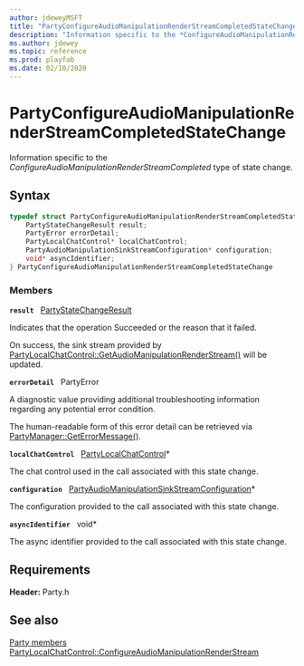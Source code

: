 ```yaml
---
author: jdeweyMSFT
title: "PartyConfigureAudioManipulationRenderStreamCompletedStateChange"
description: "Information specific to the *ConfigureAudioManipulationRenderStreamCompleted* type of state change."
ms.author: jdewey
ms.topic: reference
ms.prod: playfab
ms.date: 02/10/2020
---
```


# PartyConfigureAudioManipulationRenderStreamCompletedStateChange  

Information specific to the *ConfigureAudioManipulationRenderStreamCompleted* type of state change.  

## Syntax  
  
```cpp
typedef struct PartyConfigureAudioManipulationRenderStreamCompletedStateChange {  
    PartyStateChangeResult result;  
    PartyError errorDetail;  
    PartyLocalChatControl* localChatControl;  
    PartyAudioManipulationSinkStreamConfiguration* configuration;  
    void* asyncIdentifier;  
} PartyConfigureAudioManipulationRenderStreamCompletedStateChange  
```
  
### Members  
  
**`result`** &nbsp; [PartyStateChangeResult](../enums/partystatechangeresult.md)  
  
Indicates that the operation Succeeded or the reason that it failed.
  
On success, the sink stream provided by [PartyLocalChatControl::GetAudioManipulationRenderStream()](../classes/PartyLocalChatControl/methods/partylocalchatcontrol_getaudiomanipulationrenderstream.md) will be updated.
  
**`errorDetail`** &nbsp; PartyError  
  
A diagnostic value providing additional troubleshooting information regarding any potential error condition.
  
The human-readable form of this error detail can be retrieved via [PartyManager::GetErrorMessage()](../classes/PartyManager/methods/partymanager_geterrormessage.md).
  
**`localChatControl`** &nbsp; [PartyLocalChatControl](../classes/PartyLocalChatControl/partylocalchatcontrol.md)*  
  
The chat control used in the call associated with this state change.
  
**`configuration`** &nbsp; [PartyAudioManipulationSinkStreamConfiguration](partyaudiomanipulationsinkstreamconfiguration.md)*  
  
The configuration provided to the call associated with this state change.
  
**`asyncIdentifier`** &nbsp; void*  
  
The async identifier provided to the call associated with this state change.
  
  
## Requirements  
  
**Header:** Party.h
  
## See also  
[Party members](../party_members.md)  
[PartyLocalChatControl::ConfigureAudioManipulationRenderStream](../classes/PartyLocalChatControl/methods/partylocalchatcontrol_configureaudiomanipulationrenderstream.md)
  
  
